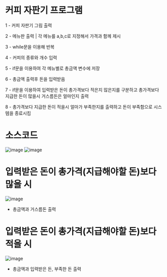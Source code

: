# 커피 자판기 프로그램
1 - 커피 자판기 그림 출력

2 - 메뉴판 출력 | 각 메뉴를 a,b,c로 지정해서 가격과 함께 제시

3 - while문을 이용해 반복

4 - 커피의 종류와 개수 입력

5 - if문을 이용하여 각 메뉴별로 총금액 변수에 저장

6 - 총금액 출력후 돈을 입력받음

7 - if문을 이용하여 입력받은 돈이 총가격보다 적은지 많은지를 구분하고 총가격보다 지급한 돈이 많을시 거스름돈은 얼마인지 출력

8 - 총가격보다 지급한 돈이 적을시 얼마가 부족한지를 출력하고 돈이 부족함으로 시스템을 종료시킴


# 소스코드
![image](https://user-images.githubusercontent.com/70150896/199135350-0ff6e405-e673-44dc-8f29-d51f9876c423.png)
![image](https://user-images.githubusercontent.com/70150896/199135389-346f50df-637c-4f8f-a441-068ab683d53a.png)

# 입력받은 돈이 총가격(지급해야할 돈)보다 많을 시

![image](https://user-images.githubusercontent.com/70150896/199133082-4a1961ef-5c62-45df-9d05-3c0584045c42.png)
- 총금액과 거스름돈 출력

# 입력받은 돈이 총가격(지급해야할 돈)보다 적을 시

![image](https://user-images.githubusercontent.com/70150896/199133112-ce5d1cec-0d69-47c5-9cf7-50e7225d04cb.png)
- 총금액과 입력받은 돈, 부족한 돈 출력
